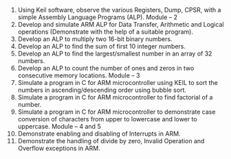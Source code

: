 1. Using Keil software, observe the various Registers, Dump, CPSR, with a simple Assembly
Language Programs (ALP).
Module – 2
2. Develop and simulate ARM ALP for Data Transfer, Arithmetic and Logical operations
(Demonstrate with the help of a suitable program).
3. Develop an ALP to multiply two 16-bit binary numbers.
4. Develop an ALP to find the sum of first 10 integer numbers.
5. Develop an ALP to find the largest/smallest number in an array of 32 numbers.
6. Develop an ALP to count the number of ones and zeros in two consecutive memory locations.
Module – 3
7. Simulate a program in C for ARM microcontroller using KEIL to sort the numbers in
ascending/descending order using bubble sort.
8. Simulate a program in C for ARM microcontroller to find factorial of a number.
9. Simulate a program in C for ARM microcontroller to demonstrate case conversion of characters
from upper to lowercase and lower to uppercase.
Module – 4 and 5
10. Demonstrate enabling and disabling of Interrupts in ARM.
11. Demonstrate the handling of divide by zero, Invalid Operation and Overflow exceptions in ARM.
